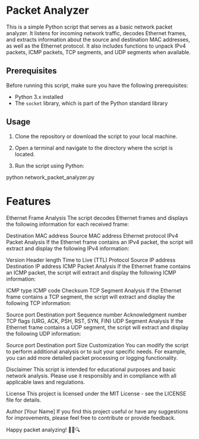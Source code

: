# Packet Analyzer

This is a simple Python script that serves as a basic network packet analyzer. It listens for incoming network traffic, decodes Ethernet frames, and extracts information about the source and destination MAC addresses, as well as the Ethernet protocol. It also includes functions to unpack IPv4 packets, ICMP packets, TCP segments, and UDP segments when available.

## Prerequisites

Before running this script, make sure you have the following prerequisites:

- Python 3.x installed
- The `socket` library, which is part of the Python standard library

## Usage

1. Clone the repository or download the script to your local machine.

2. Open a terminal and navigate to the directory where the script is located.

3. Run the script using Python:


python network_packet_analyzer.py



# Features
Ethernet Frame Analysis
The script decodes Ethernet frames and displays the following information for each received frame:

Destination MAC address
Source MAC address
Ethernet protocol
IPv4 Packet Analysis
If the Ethernet frame contains an IPv4 packet, the script will extract and display the following IPv4 information:

Version
Header length
Time to Live (TTL)
Protocol
Source IP address
Destination IP address
ICMP Packet Analysis
If the Ethernet frame contains an ICMP packet, the script will extract and display the following ICMP information:

ICMP type
ICMP code
Checksum
TCP Segment Analysis
If the Ethernet frame contains a TCP segment, the script will extract and display the following TCP information:

Source port
Destination port
Sequence number
Acknowledgment number
TCP flags (URG, ACK, PSH, RST, SYN, FIN)
UDP Segment Analysis
If the Ethernet frame contains a UDP segment, the script will extract and display the following UDP information:

Source port
Destination port
Size
Customization
You can modify the script to perform additional analysis or to suit your specific needs. For example, you can add more detailed packet processing or logging functionality.

Disclaimer
This script is intended for educational purposes and basic network analysis. Please use it responsibly and in compliance with all applicable laws and regulations.

License
This project is licensed under the MIT License - see the LICENSE file for details.

Author
[Your Name]
If you find this project useful or have any suggestions for improvements, please feel free to contribute or provide feedback.

Happy packet analyzing! 🕵️‍♂️🔍


